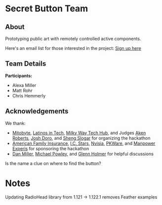 # Secret Button Team

## About
Prototyping public art with remotely controlled active components.

Here's an email list for those interested in the project: [Sign up here](https://forms.gle/zzVSQnLrPfhfKWLBA)

## Team Details
**Participants:**
* Alexa Miller
* Matt Rohr
* Chris Hemmerly
## Acknowledgements
We thank:
* [Mitobyte](http://mitobyte.com/), [Latinos in Tech](https://latinos.tech/), [Milky Way Tech Hub](https://www.milkywaytechhub.com/), and Judges [Aken Roberts](https://www.linkedin.com/in/akenroberts/), [Josh Doro](https://www.linkedin.com/in/joshua-doro-15522459/), and [Sheng Slogar](https://www.linkedin.com/in/shengslogar/) for organizing the hackathon
* [American Family Insurance](https://www.amfam.com), [I.C. Stars](https://www.icstars.org/location/milwaukee), [Nvisia](http://nvisia.com/), [PKWare](https://pkware.com/), and [Manpower Experis](https://www.experis.com/en) for sponsoring the hackathon
 * [Dan Miller](https://www.linkedin.com/in/the-daniel-miller/), [Michael Powley](https://www.linkedin.com/in/michael-powley-4aa1296b), and [Glenn Holmer](https://github.com/Cenbe) for helpful discussions

 Is the name a clue on where to find the button?

# Notes
Updating RadioHead library from 1.121 → 1.122.1 removes Feather examples